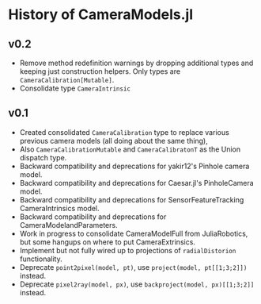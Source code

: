 # History of CameraModels.jl

## v0.2

- Remove method redefinition warnings by dropping additional types and keeping just construction helpers.  Only types are `CameraCalibration[Mutable]`.
- Consolidate type `CameraIntrinsic`

## v0.1

- Created consolidated `CameraCalibration` type to replace various previous camera models (all doing about the same thing),
 - Also `CameraCalibrationMutable` and `CameraCalibratonT` as the Union dispatch type.
- Backward compatibility and deprecations for yakir12's Pinhole camera model.
- Backward compatibility and deprecations for Caesar.jl's PinholeCamera model.
- Backward compatibility and deprecations for SensorFeatureTracking CameraIntrinsics model.
- Backward compatibility and deprecations for CameraModelandParameters.
- Work in progress to consolidate CameraModelFull from JuliaRobotics, but some hangups on where to put CameraExtrinsics.
- Implement but not fully wired up to projections of `radialDistorion` functionality.
- Deprecate `point2pixel(model, pt)`, use `project(model, pt[[1;3;2]])` instead.
- Deprecate `pixel2ray(model, px)`, use `backproject(model, px)[[1;3;2]]` instead.
